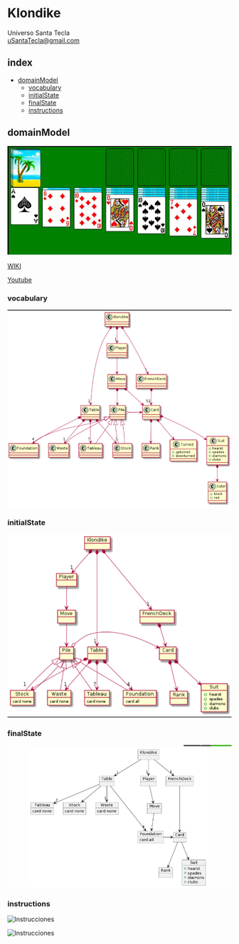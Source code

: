 # Klondike
Universo Santa Tecla  
[uSantaTecla@gmail.com](mailto:uSantaTecla@gmail.com)  

## index

* [domainModel](#domainModel)  
    * [vocabulary](#vocabulary)  
    * [initialState](#initialState)  
    * [finalState](#finalState)
    * [instructions](#instructions)  
## domainModel  
  
![klondike](./docs/images/klondike.png)  

[WIKI](https://es.wikipedia.org/wiki/Solitario_de_cartas)

[Youtube](https://www.youtube.com/watch?v=yjgQXcFVBQY)
### vocabulary

![Vocabulario](./docs/images/image.png)  
  
### initialState  
  
![Estado_inicial](./docs/images/inital.png)   
  
### finalState 

![Estado_final](./docs/images/final2.PNG)  
  
### instructions  
  
![Instrucciones]()  
  
![Instrucciones]()  
  
